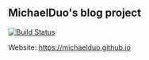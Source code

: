 ## MichaelDuo's blog project

[![Build Status](https://travis-ci.com/MichaelDuo/duo.blog.svg?branch=master)](https://travis-ci.com/MichaelDuo/duo.blog)

Website: <https://michaelduo.github.io>
